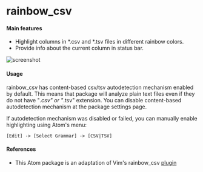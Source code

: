 # rainbow_csv

#### Main features

* Highlight columns in *.csv and *.tsv files in different rainbow colors.
* Provide info about the current column in status bar.

![screenshot](https://i.imgur.com/zzhST3A.png)


#### Usage
rainbow_csv has content-based csv/tsv autodetection mechanism enabled by default. This means that package will analyze plain text files even if they do not have "*.csv" or "*.tsv" extension. You can disable content-based autodetection mechanism at the package settings page.

If autodetection mechanism was disabled or failed, you can manually enable highlighting using Atom's menu:
```
[Edit] -> [Select Grammar] -> [CSV|TSV]
```


#### References

* This Atom package is an adaptation of Vim's rainbow_csv [plugin](https://github.com/mechatroner/rainbow_csv)
